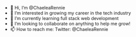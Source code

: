 - 👋 Hi, I’m @ChaeleaRennie
- 👀 I’m interested in growing my career in the tech industry
- 🌱 I’m currently learning full stack web development
- 💞️ I’m looking to collaborate on anything to help me grow!
- 📫 How to reach me: Twitter: @ChaeleaRennie

<!---
ChaeleaRennie/ChaeleaRennie is a ✨ special ✨ repository because its `README.md` (this file) appears on your GitHub profile.
You can click the Preview link to take a look at your changes.
--->
